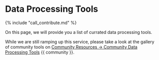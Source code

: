 # Data Processing Tools

{% include "call_contribute.md" %}

On this page, we will provide you a list of currated data processing tools.

While we are still ramping up this service, please take a look at the gallery of community tools on [Community Resources -> Community Data Processing Tools](../community_resources/community_data_processing.md) {{ community }}.